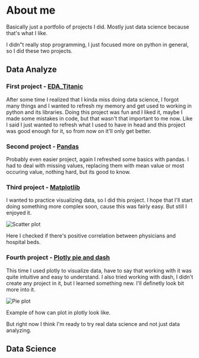 # About me

Basically just a portfolio of projects I did. Mostly just data science because that's what I like. 

I didn"t really stop programming, I just focused more on python in general, so I did these two projects.

## Data Analyze

### First project - [EDA_Titanic](https://github.com/Spartakusovec/About-me/blob/main/EDA_titanic.py)
After some time I realized that I kinda miss doing data science, I forgot many things and I wanted to refresh my memory and get used to working in python and its libraries. Doing this project was fun and I liked it, maybe I made some mistakes in code, but that wasn't that important to me now. Like I said I just wanted to refresh what I used to have in head and this project was good enough for it, so from now on it'll only get better.

### Second project - [Pandas](https://github.com/Spartakusovec/About-me/blob/main/pandas_project.py)
Probably even easier project, again I refreshed some basics with pandas. I had to deal with missing values, replacing them with mean value or most occuring value, nothing hard, but its good to know.

### Third project - [Matplotlib](https://github.com/Spartakusovec/About-me/blob/main/matplotlip_project.py)
I wanted to practice visualizing data, so I did this project. I hope that I'll start doing something more complex soon, cause this was fairly easy. But still I enjoyed it. 

![Scatter plot](https://github.com/Spartakusovec/About-me/assets/65900163/b1e43294-9e47-4ded-9cd4-6c0246d5405c)

Here I checked if there's positive correlation between physicians and hospital beds.

### Fourth project - [Plotly pie and dash](https://github.com/Spartakusovec/About-me/blob/main/plotly_pie.py) 
This time I used plotly to visualize data, have to say that working with it was quite intuitive and easy to understand. I also tried working with dash, I didn't create any project in it, but I learned something new. I'll definetly look bit more into it. 

![Pie plot](https://github.com/Spartakusovec/About-me/assets/65900163/90ebf8a9-9229-482a-b745-becc9be2e520)

Example of how can plot in plotly look like.

But right now I think I'm ready to try real data science and not just data analyzing.

## Data Science

